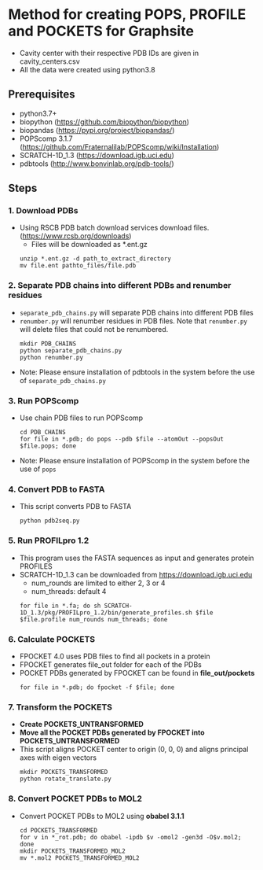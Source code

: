 # Method for creating POPS, PROFILE and POCKETS for Graphsite

* Cavity center with their respective PDB IDs are given in cavity_centers.csv
* All the data were created using python3.8

## Prerequisites
 - python3.7+
 - biopython (https://github.com/biopython/biopython)
 - biopandas (https://pypi.org/project/biopandas/)
 - POPScomp 3.1.7 (https://github.com/Fraternalilab/POPScomp/wiki/Installation)
 - SCRATCH-1D_1.3 (https://download.igb.uci.edu)
 - pdbtools (http://www.bonvinlab.org/pdb-tools/)

## **Steps**

### 1. Download PDBs
* Using RSCB PDB batch download services download files. (https://www.rcsb.org/downloads)
  * Files will be downloaded as *.ent.gz  
  ```
  unzip *.ent.gz -d path_to_extract_directory
  mv file.ent pathto_files/file.pdb
  ```

### 2. Separate PDB chains into different PDBs and renumber residues
* ```separate_pdb_chains.py``` will separate PDB chains into different PDB files
* ```renumber.py``` will renumber residues in PDB files. Note that ```renumber.py``` will delete files that could not be renumbered.   
  ```
  mkdir PDB_CHAINS
  python separate_pdb_chains.py
  python renumber.py
  ```
* Note: Please ensure installation of pdbtools in the system before the use of ```separate_pdb_chains.py```

### 3. Run POPScomp
* Use chain PDB files to run POPScomp 
  ```
  cd PDB_CHAINS
  for file in *.pdb; do pops --pdb $file --atomOut --popsOut $file.pops; done
  ```
* Note: Please ensure installation of POPScomp in the system before the use of ```pops```

### 4. Convert PDB to FASTA
* This script converts PDB to FASTA
  ```
  python pdb2seq.py
  ```

### 5. Run PROFILpro 1.2
* This program uses the FASTA sequences as input and generates protein PROFILES
* SCRATCH-1D_1.3 can be downloaded from https://download.igb.uci.edu
  * num_rounds are limited to either 2, 3 or 4
  * num_threads: default 4
  ```
  for file in *.fa; do sh SCRATCH-1D_1.3/pkg/PROFILpro_1.2/bin/generate_profiles.sh $file $file.profile num_rounds num_threads; done
  ```

### 6. Calculate POCKETS
* FPOCKET 4.0 uses PDB files to find all pockets in a protein
* FPOCKET generates file_out folder for each of the PDBs
* POCKET PDBs generated by FPOCKET can be found in **file_out/pockets**
  ```
  for file in *.pdb; do fpocket -f $file; done
  ```

### 7. Transform the POCKETS
* **Create POCKETS_UNTRANSFORMED**
* **Move all the POCKET PDBs generated by FPOCKET into POCKETS_UNTRANSFORMED**
* This script aligns POCKET center to origin (0, 0, 0) and aligns principal axes with eigen vectors
  ```
  mkdir POCKETS_TRANSFORMED
  python rotate_translate.py 
  ```

### 8. Convert POCKET PDBs to MOL2
* Convert POCKET PDBs to MOL2 using **obabel 3.1.1**
  ```
  cd POCKETS_TRANSFORMED
  for v in *_rot.pdb; do obabel -ipdb $v -omol2 -gen3d -O$v.mol2; done
  mkdir POCKETS_TRANSFORMED_MOL2
  mv *.mol2 POCKETS_TRANSFORMED_MOL2
  ```
